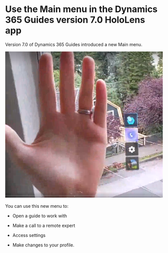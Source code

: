 

# Use the Main menu in the Dynamics 365 Guides version 7.0 HoloLens app

Version 7.0 of Dynamics 365 Guides introduced a new Main menu. 

![Screen shot of hand and Main menu.](media/main-menu.PNG "Screen shot of hand and Main menu")

You can use this new menu to:

- Open a guide to work with

- Make a call to a remote expert

- Access settings

- Make changes to your profile. 
